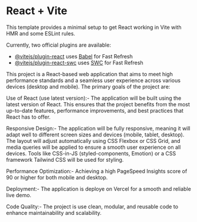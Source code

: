 # React + Vite

This template provides a minimal setup to get React working in Vite with HMR and some ESLint rules.

Currently, two official plugins are available:

- [@vitejs/plugin-react](https://github.com/vitejs/vite-plugin-react/blob/main/packages/plugin-react/README.md) uses [Babel](https://babeljs.io/) for Fast Refresh
- [@vitejs/plugin-react-swc](https://github.com/vitejs/vite-plugin-react-swc) uses [SWC](https://swc.rs/) for Fast Refresh



This project is a React-based web application that aims to meet high performance standards and a seamless user experience across various devices (desktop and mobile). The primary goals of the project are:

Use of React (use latest version):- The application will be built using the latest version of React. This ensures that the project benefits from the most up-to-date features, performance improvements, and best practices that React has to offer.

Responsive Design:- The application will be fully responsive, meaning it will adapt well to different screen sizes and devices (mobile, tablet, desktop). The layout will adjust automatically using CSS Flexbox or CSS Grid, and media queries will be applied to ensure a smooth user experience on all devices. Tools like CSS-in-JS (styled-components, Emotion) or a CSS framework Tailwind CSS will be used for styling.

Performance Optimization:- Achieving a high PageSpeed Insights score of 90 or higher for both mobile and desktop.

Deployment:- The application is deploye on Vercel for a smooth and reliable live demo.

Code Quality:- The project is use clean, modular, and reusable code to enhance maintainability and scalability.

